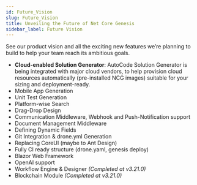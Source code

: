 ```yaml
---
id: Future_Vision
slug: Future_Vision
title: Unveiling the Future of Net Core Genesis
sidebar_label: Future Vision
---
```


See our product vision and all the exciting new features we’re planning to build to help your team reach its ambitious goals.

- **Cloud-enabled Solution Generator**: AutoCode Solution Generator is being integrated with major cloud vendors, to help provision cloud resources automatically (pre-installed NCG images) suitable for your sizing and deployment-ready.
- Mobile App Generation
- Unit Test Generation
- Platform-wise Search
- Drag-Drop Design
- Communication Middleware, Webhook and Push-Notification support
- Document Management Middleware
- Defining Dynamic Fields
- Git Integration & drone.yml Generation
- Replacing CoreUI (maybe to Ant Design)
- Fully CI ready structure (drone.yaml, genesis deploy)
- Blazor Web Framework
- OpenAI support
- Workflow Engine & Designer *(Completed at v3.21.0)*
- Blockchain Module *(Completed at v3.21.0)*
